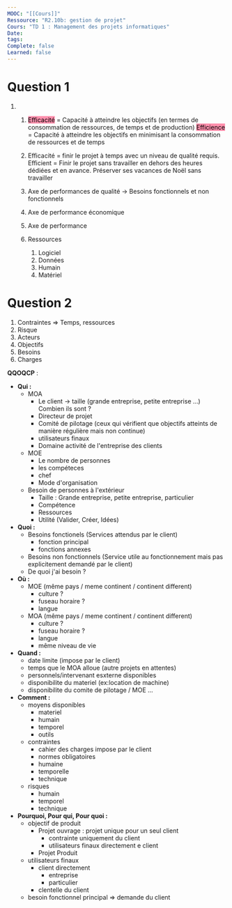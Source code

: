```yaml
---
MOOC: "[[Cours]]"
Ressource: "R2.10b: gestion de projet"
Cours: "TD 1 : Management des projets informatiques"
Date: 
tags: 
Complete: false
Learned: false
---
```


# Question 1

1. 
	1. <mark style="background: #FF5582A6;">Efficacité</mark> = Capacité à atteindre les objectifs (en termes de consommation de ressources, de temps et de production)
   <mark style="background: #FF5582A6;">Efficience</mark> = Capacité à atteindre les objectifs en minimisant la consommation de ressources et de temps
	2.  Efficacité = finir le projet à temps avec un niveau de qualité requis. Efficient = Finir le projet sans travailler en dehors des heures dédiées et en avance. Préserver ses vacances de Noël sans travailler


	1. Axe de performances de qualité → Besoins fonctionnels et non fonctionnels
	2. Axe de performance économique
	3. Axe de performance 
	4. Ressources
		1. Logiciel
		2. Données
		3. Humain
		4. Matériel

# Question 2

1.  Contraintes ⇒  Temps, ressources
2. Risque
3. Acteurs
4. Objectifs
5. Besoins
6. Charges

**QQOQCP** :
- **Qui :**
	- MOA
		- Le client → taille (grande entreprise, petite entreprise ...)  Combien ils sont ?
		- Directeur de projet
		- Comité de pilotage (ceux qui vérifient que objectifs atteints de manière régulière mais non continue)
		- utilisateurs finaux
		- Domaine activité de l'entreprise des clients
	- MOE
		- Le nombre de personnes 
		- les compéteces
		- chef
		- Mode d'organisation
	- Besoin de personnes à l'extérieur
		- Taille : Grande entreprise, petite entreprise, particulier
		- Compétence
		- Ressources
		- Utilité (Valider, Créer, Idées)
- **Quoi :**
	- Besoins fonctionels (Services attendus par le client)
		-  fonction principal
		- fonctions annexes
	- Besoins non fonctionnels (Service utile au fonctionnement mais pas explicitement demandé par le client)
	- De quoi j'ai besoin ?
- **Où :** 
	- MOE (même pays / meme continent  / continent different)
		- culture ?
		- fuseau horaire ?
		- langue
	- MOA (même pays / meme continent  / continent different)
		- culture ?
		- fuseau horaire ?
		- langue
		- même niveau de vie		
- **Quand :**
	- date limite (impose par le client)
	- temps que le MOA alloue (autre projets en attentes)
	- personnels/intervenant esxterne disponibles
	- disponibilite du materiel (ex:location de machine)
	- disponibilite du comite de pilotage / MOE ...
- **Comment :**
	- moyens disponibles
		- materiel
		- humain
		- temporel
		- outils 
	- contraintes
		- cahier des charges impose par le client
		- normes obligatoires
		- humaine
		- temporelle
		- technique
	- risques
		- humain
		- temporel
		- technique
- **Pourquoi, Pour qui, Pour quoi :** 
	- objectif de produit
		- Projet ouvrage : projet unique pour un seul client
			- contrainte uniquement du client
			- utilisateurs finaux directement e client
		- Projet Produit 
	 - utilisateurs finaux
		 - client directement
			 - entreprise
			 - particulier
		 - clentelle du client
	 - besoin fonctionnel principal ⇒ demande du client